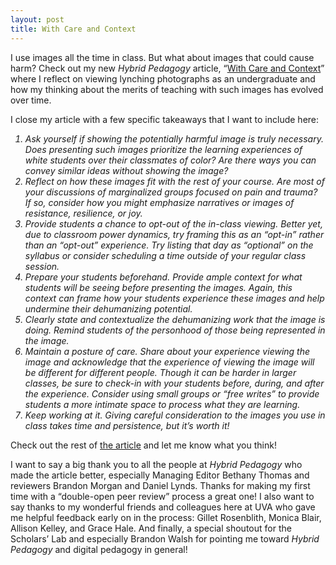 ```yaml
---
layout: post
title: With Care and Context
---
```


I use images all the time in class. But what about images that could cause harm? Check out my new _Hybrid Pedagogy_ article, “[With Care and Context](https://hybridpedagogy.org/with-care-and-context/)” where I reflect on viewing lynching photographs as an undergraduate and how my thinking about the merits of teaching with such images has evolved over time.

I close my article with a few specific takeaways that I want to include here:

<i>

1. Ask yourself if showing the potentially harmful image is truly necessary. Does presenting such images prioritize the learning experiences of white students over their classmates of color? Are there ways you can convey similar ideas without showing the image?
2. Reflect on how these images fit with the rest of your course. Are most of your discussions of marginalized groups focused on pain and trauma? If so, consider how you might emphasize narratives or images of resistance, resilience, or joy.
3. Provide students a chance to opt-out of the in-class viewing. Better yet, due to classroom power dynamics, try framing this as an “opt-in” rather than an “opt-out” experience. Try listing that day as “optional” on the syllabus or consider scheduling a time outside of your regular class session.
4. Prepare your students beforehand. Provide ample context for what students will be seeing before presenting the images. Again, this context can frame how your students experience these images and help undermine their dehumanizing potential.
5. Clearly state and contextualize the dehumanizing work that the image is doing. Remind students of the personhood of those being represented in the image.
6. Maintain a posture of care. Share about your experience viewing the image and acknowledge that the experience of viewing the image will be different for different people. Though it can be harder in larger classes, be sure to check-in with your students before, during, and after the experience. Consider using small groups or “free writes” to provide students a more intimate space to process what they are learning.
7. Keep working at it. Giving careful consideration to the images you use in class takes time and persistence, but it’s worth it!

</i>

Check out the rest of [the article](https://hybridpedagogy.org/with-care-and-context/) and let me know what you think!

I want to say a big thank you to all the people at _Hybrid Pedagogy_ who made the article better, especially Managing Editor Bethany Thomas and reviewers Brandon Morgan and Daniel Lynds. Thanks for making my first time with a “double-open peer review” process a great one! I also want to say thanks to my wonderful friends and colleagues here at UVA who gave me helpful feedback early on in the process: Gillet Rosenblith, Monica Blair, Allison Kelley, and Grace Hale. And finally, a special shoutout for the Scholars’ Lab and especially Brandon Walsh for pointing me toward _Hybrid Pedagogy_ and digital pedagogy in general!
